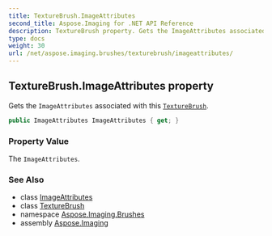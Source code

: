 ```yaml
---
title: TextureBrush.ImageAttributes
second_title: Aspose.Imaging for .NET API Reference
description: TextureBrush property. Gets the ImageAttributes associated with this TextureBrush
type: docs
weight: 30
url: /net/aspose.imaging.brushes/texturebrush/imageattributes/
---
```

## TextureBrush.ImageAttributes property

Gets the `ImageAttributes` associated with this [`TextureBrush`](../).

```csharp
public ImageAttributes ImageAttributes { get; }
```

### Property Value

The `ImageAttributes`.

### See Also

* class [ImageAttributes](../../../aspose.imaging/imageattributes/)
* class [TextureBrush](../)
* namespace [Aspose.Imaging.Brushes](../../texturebrush/)
* assembly [Aspose.Imaging](../../../)


